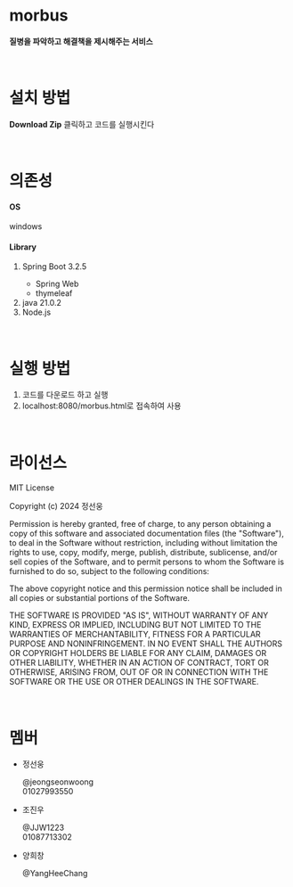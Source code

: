 # morbus
<b>질병을 파악하고 해결책을 제시해주는 서비스</b>
<p><br></p>

# 설치 방법
<b>Download Zip</b> 클릭하고 코드를 실행시킨다
<p><br></p>

# 의존성
<h4>OS</h4>
windows

<h4>Library</h4>
<ol>
  <li>Spring Boot 3.2.5</li>
  <ul>
    <li>Spring Web</li>
    <li>thymeleaf</li>
  </ul>
  <li>java 21.0.2</li>
  <li>Node.js</li>
</ol>
<p><br></p>

# 실행 방법
<ol>
  <li>코드를 다운로드 하고 실행</li>
  <li>localhost:8080/morbus.html로 접속하여 사용</li>
</ol>
<p><br></p>

# 라이선스
MIT License

Copyright (c) 2024 정선웅

Permission is hereby granted, free of charge, to any person obtaining a copy
of this software and associated documentation files (the "Software"), to deal
in the Software without restriction, including without limitation the rights
to use, copy, modify, merge, publish, distribute, sublicense, and/or sell
copies of the Software, and to permit persons to whom the Software is
furnished to do so, subject to the following conditions:

The above copyright notice and this permission notice shall be included in all
copies or substantial portions of the Software.

THE SOFTWARE IS PROVIDED "AS IS", WITHOUT WARRANTY OF ANY KIND, EXPRESS OR
IMPLIED, INCLUDING BUT NOT LIMITED TO THE WARRANTIES OF MERCHANTABILITY,
FITNESS FOR A PARTICULAR PURPOSE AND NONINFRINGEMENT. IN NO EVENT SHALL THE
AUTHORS OR COPYRIGHT HOLDERS BE LIABLE FOR ANY CLAIM, DAMAGES OR OTHER
LIABILITY, WHETHER IN AN ACTION OF CONTRACT, TORT OR OTHERWISE, ARISING FROM,
OUT OF OR IN CONNECTION WITH THE SOFTWARE OR THE USE OR OTHER DEALINGS IN THE
SOFTWARE.
<p><br></p>

# 멤버
<ul>
  <li>정선웅</li>
  <p> @jeongseonwoong <br>01027993550 </p>
  <li>조진우</li>
  <p> @JJW1223 <br>01087713302 </p>
  <li>양희창</li>
  <p>@YangHeeChang</p>
</ul>
